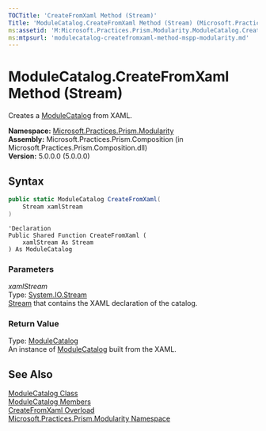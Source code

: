 ```yaml
---
TOCTitle: 'CreateFromXaml Method (Stream)'
Title: 'ModuleCatalog.CreateFromXaml Method (Stream) (Microsoft.Practices.Prism.Modularity)'
ms:assetid: 'M:Microsoft.Practices.Prism.Modularity.ModuleCatalog.CreateFromXaml(System.IO.Stream)'
ms:mtpsurl: 'modulecatalog-createfromxaml-method-mspp-modularity.md'
---
```


# ModuleCatalog.CreateFromXaml Method (Stream)

Creates a [ModuleCatalog](/patterns-practices/reference/modulecatalog-class-mspp-modularity) from XAML.

**Namespace:** [Microsoft.Practices.Prism.Modularity](/patterns-practices/reference/mspp-modularity-namespace)<br/>
**Assembly:** Microsoft.Practices.Prism.Composition (in Microsoft.Practices.Prism.Composition.dll)<br/>
**Version:** 5.0.0.0 (5.0.0.0)

## Syntax

```C#
public static ModuleCatalog CreateFromXaml(
	Stream xamlStream
)
```
```VB
'Declaration
Public Shared Function CreateFromXaml ( 
	xamlStream As Stream
) As ModuleCatalog
```

### Parameters

*xamlStream*  
Type: [System.IO.Stream](http://msdn.microsoft.com/en-us/library/8f86tw9e)   
[Stream](http://msdn.microsoft.com/en-us/library/8f86tw9e) that contains the XAML declaration of the catalog.

### Return Value

Type: [ModuleCatalog](/patterns-practices/reference/modulecatalog-class-mspp-modularity)   
An instance of [ModuleCatalog](/patterns-practices/reference/modulecatalog-class-mspp-modularity) built from the XAML.

## See Also

[ModuleCatalog Class](/patterns-practices/reference/modulecatalog-class-mspp-modularity)<br/>
[ModuleCatalog Members](/patterns-practices/reference/modulecatalog-members-mspp-modularity)<br/>
[CreateFromXaml Overload](/patterns-practices/reference/modulecatalog-createfromxaml-method-mspp-modularity)<br/>
[Microsoft.Practices.Prism.Modularity Namespace](/patterns-practices/reference/mspp-modularity-namespace)<br/>